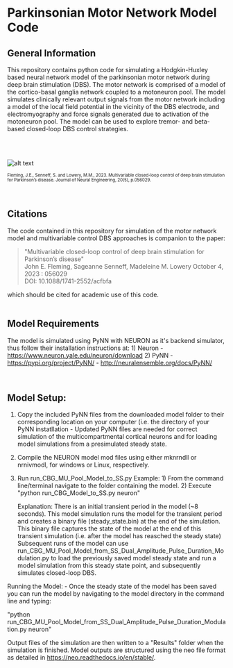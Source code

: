 # Parkinsonian Motor Network Model Code

## General Information

This repository contains python code for simulating a Hodgkin-Huxley based neural network model of the parkinsonian motor network during deep brain stimulation (DBS). The motor network is comprised of a model of the cortico-basal ganglia network coupled to a motoneuron pool. The model simulates clinically relevant output signals from the motor network including a model of the local field potential in the vicinity of the DBS electrode, and electromyography and force signals generated due to activation of the motoneuron pool. The model can be used to explore tremor- and beta-based closed-loop DBS control strategies. 

<br/>

<br/>

![alt text](https://content.cld.iop.org/journals/1741-2552/20/5/056029/revision2/jneacfbfaf2_hr.jpg)

<sup><sub>Fleming, J.E., Senneff, S. and Lowery, M.M., 2023. Multivariable closed-loop control of deep brain stimulation for Parkinson’s disease. Journal of Neural Engineering, 20(5), p.056029. </sup></sub>

<br/>

## Citations
The code contained in this repository for simulation of the motor network model and multivariable control DBS approaches is companion to the paper:  
> "Multivariable closed-loop control of deep brain stimulation for Parkinson’s disease"  
>   John E. Fleming, Sageanne Senneff, Madeleine M. Lowery
>    October 4, 2023 : 056029  
>    DOI: 10.1088/1741-2552/acfbfa  

which should be cited for academic use of this code.  
<br/>

## Model Requirements
The model is simulated using PyNN with NEURON as it's backend simulator, thus follow their installation instructions at: 1) Neuron - https://www.neuron.yale.edu/neuron/download 2) PyNN - https://pypi.org/project/PyNN/ - http://neuralensemble.org/docs/PyNN/

<br/>

## Model Setup: 
1) Copy the included PyNN files from the downloaded model folder to their corresponding location on your computer (i.e. the directory of your PyNN instatllation - Updated PyNN files are needed for correct simulation of the multicompartmental cortical neurons and for loading model simulations from a presimulated steady state.

2) Compile the NEURON model mod files using either mknrndll or nrnivmodl, for windows or Linux, respectively.

3) Run run_CBG_MU_Pool_Model_to_SS.py Example: 1) From the command line/terminal navigate to the folder containing the model. 2) Execute "python run_CBG_Model_to_SS.py neuron"

    Explanation: There is an initial transient period in the model (~8 seconds). This model simulation runs the model for 
    the transient period and creates a binary file (steady_state.bin) at the end of the simulation. This binary file captures 
    the state of the model at the end of this transient simulation (i.e. after the model has reasched the steady state)
    Subsequent runs of the model can use run_CBG_MU_Pool_Model_from_SS_Dual_Amplitude_Pulse_Duration_Modulation.py to load the previously saved model steady state and run a 
    model simulation from this steady state point, and subsequently simulates closed-loop DBS.

Running the Model: - Once the steady state of the model has been saved you can run the model by navigating to the model directory in the command line and typing:

"python run_CBG_MU_Pool_Model_from_SS_Dual_Amplitude_Pulse_Duration_Modulation.py neuron"

Output files of the simulation are then written to a "Results" folder when the simulation is finished.  Model outputs are structured using the neo file format as detailed in https://neo.readthedocs.io/en/stable/.
